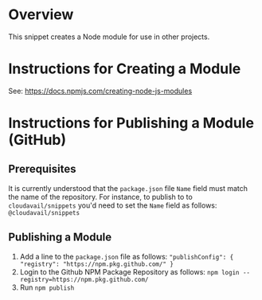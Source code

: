 # Overview

This snippet creates a Node module for use in other projects.

# Instructions for Creating a Module

See: https://docs.npmjs.com/creating-node-js-modules

# Instructions for Publishing a Module (GitHub)

## Prerequisites

It is currently understood that the `package.json` file `Name` field must match the name of the repository. For instance, to publish to to `cloudavail/snippets` you'd need to set the `Name` field as follows: `@cloudavail/snippets`

## Publishing a Module

1. Add a line to the `package.json` file as follows: `"publishConfig": { "registry": "https://npm.pkg.github.com/" }`
2. Login to the Github NPM Package Repository as follows: `npm login --registry=https://npm.pkg.github.com/`
3. Run `npm publish`

